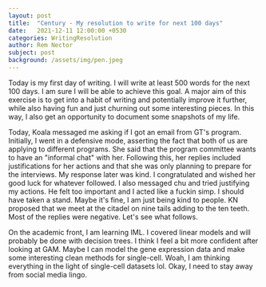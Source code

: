 ```yaml
---
layout: post
title:  "Century - My resolution to write for next 100 days"
date:   2021-12-11 12:00:00 +0530
categories: WritingResolution
author: Rem Nector
subject: post
background: /assets/img/pen.jpeg
---
```


Today is my first day of writing. I will write at least 500 words for the next 100 days. I am sure I will be able to achieve this goal. A major aim of this exercise is to get into a habit of writing and potentially improve it further, while also having fun and just churning out some interesting pieces. In this way, I also get an opportunity to document some snapshots of my life.

Today, Koala messaged me asking if I got an email from GT's program. Initially, I went in a defensive mode, asserting the fact that both of us are applying to different programs. She said that the program committee wants to have an "informal chat" with her. Following this, her replies included justifications for her actions and that she was only planning to prepare for the interviews. My response later was kind. I congratulated and wished her good luck for whatever followed. I also messaged chu and tried justifying my actions. He felt too important and I acted like a fuckin simp. I should have taken a stand. Maybe it's fine, I am just being kind to people. KN proposed that we meet at the citadel on nine tails adding to the ten teeth. Most of the replies were negative. Let's see what follows. 

On the academic front, I am learning IML. I covered linear models and will probably be done with decision trees. I think I feel a bit more confident after looking at GAM. Maybe I can model the gene expression data and make some interesting clean methods for single-cell. Woah, I am thinking everything in the light of single-cell datasets lol. Okay, I need to stay away from social media lingo.
